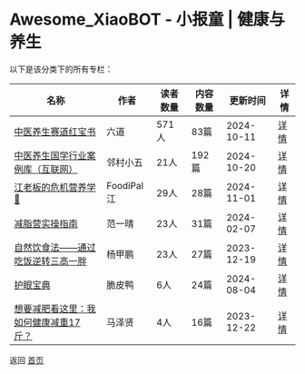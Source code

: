 # Awesome_XiaoBOT - 小报童 | 健康与养生

以下是该分类下的所有专栏：

| 名称 | 作者 | 读者数量 | 内容数量 | 更新时间 | 详情 |
|------|------|----------|----------|----------|------|
| [中医养生赛道红宝书](https://xiaobot.net/p/liudaodsp?refer=0b133df9-27dc-423b-8101-639049001c13) | 六道 | 571人 | 83篇 |  2024-10-11 | [详情](data/liudaodsp.md) |
| [中医养生国学行业案例库（互联网）](https://xiaobot.net/p/53zhanggui?refer=0b133df9-27dc-423b-8101-639049001c13) | 邻村小五 | 21人 | 192篇 |  2024-10-20 | [详情](data/53zhanggui.md) |
| [江老板的危机营养学📒](https://xiaobot.net/p/CroissantJiang?refer=0b133df9-27dc-423b-8101-639049001c13) | FoodiPal江 | 29人 | 28篇 |  2024-11-01 | [详情](data/CroissantJiang.md) |
| [减脂营实操指南](https://xiaobot.net/p/fanyiqing03?refer=0b133df9-27dc-423b-8101-639049001c13) | 范一晴 | 23人 | 31篇 |  2024-02-07 | [详情](data/fanyiqing03.md) |
| [自然饮食法——通过吃饭逆转三高一胖](https://xiaobot.net/p/yongxinchifan?refer=0b133df9-27dc-423b-8101-639049001c13) | 杨甲鹏 | 23人 | 27篇 |  2023-12-19 | [详情](data/yongxinchifan.md) |
| [护眼宝典](https://xiaobot.net/p/k6667?refer=0b133df9-27dc-423b-8101-639049001c13) | 脆皮鸭 | 6人 | 24篇 |  2024-08-04 | [详情](data/k6667.md) |
| [想要减肥看这里：我如何健康减重17斤？](https://xiaobot.net/p/KXJF666?refer=0b133df9-27dc-423b-8101-639049001c13) | 马泽贤 | 4人 | 16篇 |  2023-12-22 | [详情](data/KXJF666.md) |


返回 [首页](../README.md)
